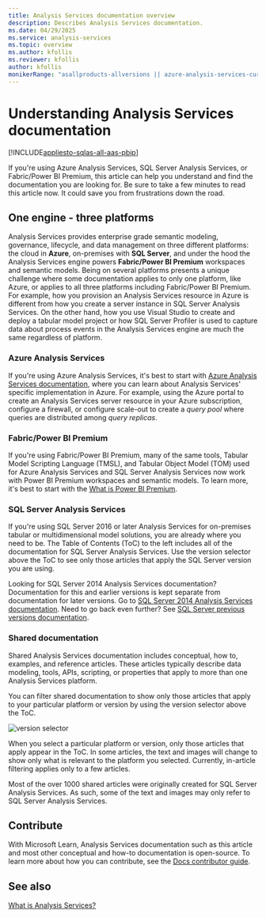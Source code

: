 ```yaml
---
title: Analysis Services documentation overview
description: Describes Analysis Services documentation.
ms.date: 04/29/2025
ms.service: analysis-services
ms.topic: overview
ms.author: kfollis
ms.reviewer: kfollis
author: kfollis
monikerRange: "asallproducts-allversions || azure-analysis-services-current || power-bi-premium-current || >= sql-analysis-services-2016"
---
```

# Understanding Analysis Services documentation

[!INCLUDE[appliesto-sqlas-all-aas-pbip](includes/appliesto-sqlas-all-aas-pbip.md)]

If you're using Azure Analysis Services, SQL Server Analysis Services, or Fabric/Power BI Premium, this article can help you understand and find the documentation you are looking for. Be sure to take a few minutes to read this article now. It could save you from frustrations down the road.

## One engine - three platforms

Analysis Services provides enterprise grade semantic modeling, governance, lifecycle, and data management on three different platforms: the cloud in **Azure**, on-premises with **SQL Server**, and under the hood the Analysis Services engine powers **Fabric/Power BI Premium** workspaces and semantic models. Being on several platforms presents a unique challenge where some documentation applies to only one platform, like Azure, or applies to all three platforms including Fabric/Power BI Premium. For example, how you provision an Analysis Services resource in Azure is different from how you create a server instance in SQL Server Analysis Services. On the other hand, how you use Visual Studio to create and deploy a tabular model project or how SQL Server Profiler is used to capture data about process events in the Analysis Services engine are much the same regardless of platform.


### Azure Analysis Services

If you're using Azure Analysis Services, it's best to start with [Azure Analysis Services documentation](/azure/analysis-services/), where you can learn about Analysis Services' specific implementation in Azure. For example, using the Azure portal to create an Analysis Services server resource in your Azure subscription, configure a firewall, or configure scale-out to create a *query pool* where queries are distributed among *query replicas*.

### Fabric/Power BI Premium

If you're using Fabric/Power BI Premium, many of the same tools, Tabular Model Scripting Language (TMSL), and Tabular Object Model (TOM) used for Azure Analysis Services and SQL Server Analysis Services now work with Power BI Premium workspaces and semantic models. To learn more, it's best to start with the [What is Power BI Premium](/power-bi/service-premium-what-is).

### SQL Server Analysis Services

If you're using SQL Server 2016 or later Analysis Services for on-premises tabular or multidimensional model solutions, you are already where you need to be. The Table of Contents (ToC) to the left includes all of the documentation for SQL Server Analysis Services. Use the version selector above the ToC to see only those articles that apply the SQL Server version you are using.

Looking for SQL Server 2014 Analysis Services documentation? Documentation for this and earlier versions is kept separate from documentation for later versions. Go to [SQL Server 2014 Analysis Services documentation](/previous-versions/sql/2014/analysis-services/analysis-services?preserve-view=true&view=sql-server-2014). Need to go back even further? See [SQL Server previous versions documentation](/previous-versions/sql/).

### Shared documentation

Shared Analysis Services documentation includes conceptual, how to, examples, and reference articles. These articles typically describe data modeling, tools, APIs, scripting, or properties that apply to more than one Analysis Services platform.

You can filter shared documentation to show only those articles that apply to your particular platform or version by using the version selector above the ToC.

![version selector](media/analysis-services-docs/version-selector.png)

When you select a particular platform or version, only those articles that apply appear in the ToC. In some articles, the text and images will change to show only what is relevant to the platform you selected. Currently, in-article filtering applies only to a few articles.

Most of the over 1000 shared articles were originally created for SQL Server Analysis Services. As such, some of the text and images may only refer to SQL Server Analysis Services.  

## Contribute

With Microsoft Learn, Analysis Services documentation such as this article and most other conceptual and how-to documentation is open-source. To learn more about how you can contribute, see the [Docs contributor guide](/contribute/).

## See also

[What is Analysis Services?](analysis-services-overview.md)
